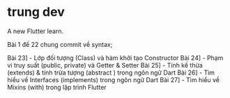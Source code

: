 # trung dev

A new Flutter learn.


Bài 1 đế 22 chung commit về syntax;

Bài 23] - Lớp đối tượng (Class) và hàm khởi tạo Constructor
Bài 24] - Phạm vi truy suất (public, private) và Getter & Setter
Bài 25] - Tính kế thừa (extends) & tính trừa tượng (abstract ) trong ngôn ngữ Dart
Bài 26] - Tìm hiểu về Interfaces (implements) trong ngôn ngữ Dart
Bài 27] - Tìm hiểu về Mixins (with) trong lập trình Flutter
